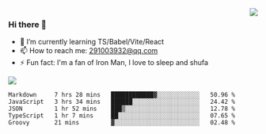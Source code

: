 <img align='right' src='https://github-readme-stats.vercel.app/api?username=niaogege&show_icons=true&theme=radical'/>

### Hi there 👋

- 🌱 I’m currently learning TS/Babel/Vite/React
- 📫 How to reach me: 291003932@qq.com
- ⚡ Fun fact:  I'm a fan of Iron Man, I love to sleep and shufa

![](https://github-readme-stats.vercel.app/api/top-langs/?username=niaogege&layout=compact)

<!--START_SECTION:waka-->
```text
Markdown     7 hrs 28 mins   ████████████▓░░░░░░░░░░░░   50.96 % 
JavaScript   3 hrs 34 mins   ██████░░░░░░░░░░░░░░░░░░░   24.42 % 
JSON         1 hr 52 mins    ███▒░░░░░░░░░░░░░░░░░░░░░   12.78 % 
TypeScript   1 hr 7 mins     ██░░░░░░░░░░░░░░░░░░░░░░░   07.65 % 
Groovy       21 mins         ▓░░░░░░░░░░░░░░░░░░░░░░░░   02.48 % 
```
<!--END_SECTION:waka-->
